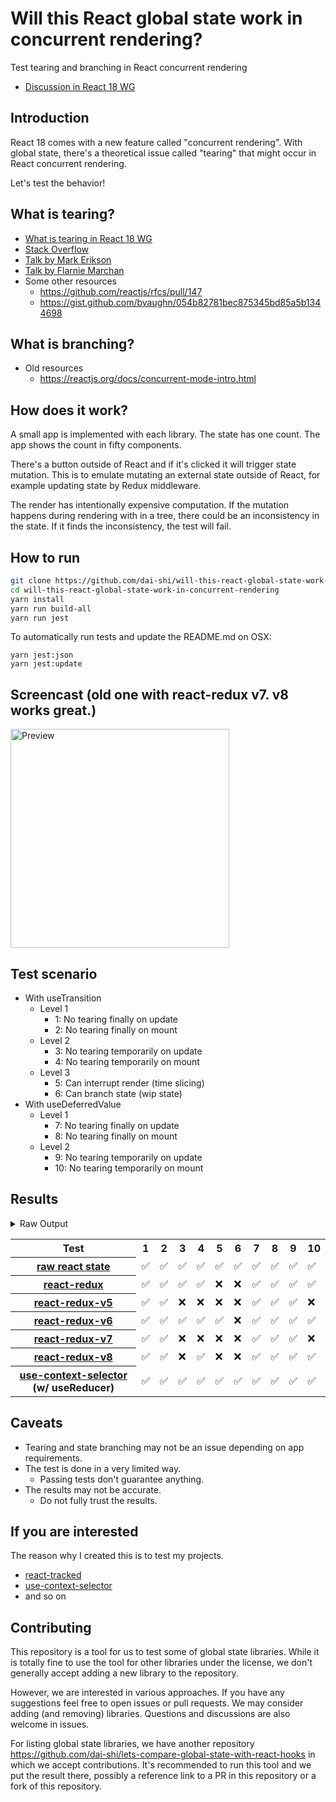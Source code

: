 # Will this React global state work in concurrent rendering?

Test tearing and branching in React concurrent rendering

- [Discussion in React 18 WG](https://github.com/reactwg/react-18/discussions/116)

## Introduction

React 18 comes with a new feature called "concurrent rendering".
With global state, there's a theoretical issue called "tearing"
that might occur in React concurrent rendering.

Let's test the behavior!

## What is tearing?

- [What is tearing in React 18 WG](https://github.com/reactwg/react-18/discussions/69)
- [Stack Overflow](https://stackoverflow.com/questions/54891675/what-is-tearing-in-the-context-of-the-react-redux)
- [Talk by Mark Erikson](https://www.youtube.com/watch?v=yOZ4Ml9LlWE&t=933s)
- [Talk by Flarnie Marchan](https://www.youtube.com/watch?v=V1Ly-8Z1wQA&t=1079s)
- Some other resources
  - https://github.com/reactjs/rfcs/pull/147
  - https://gist.github.com/bvaughn/054b82781bec875345bd85a5b1344698

## What is branching?

- Old resources
  - https://reactjs.org/docs/concurrent-mode-intro.html

## How does it work?

A small app is implemented with each library.
The state has one count.
The app shows the count in fifty components.

There's a button outside of React and
if it's clicked it will trigger state mutation.
This is to emulate mutating an external state outside of React,
for example updating state by Redux middleware.

The render has intentionally expensive computation.
If the mutation happens during rendering with in a tree,
there could be an inconsistency in the state.
If it finds the inconsistency, the test will fail.

## How to run

```bash
git clone https://github.com/dai-shi/will-this-react-global-state-work-in-concurrent-rendering.git
cd will-this-react-global-state-work-in-concurrent-rendering
yarn install
yarn run build-all
yarn run jest
```

To automatically run tests and update the README.md on OSX:

```
yarn jest:json
yarn jest:update
```

## Screencast (old one with react-redux v7. v8 works great.)

<img src="https://user-images.githubusercontent.com/490574/61502196-ce109200-aa0d-11e9-9efc-6203545d367c.gif" alt="Preview" width="350" />

## Test scenario

- With useTransition
  - Level 1
    - 1: No tearing finally on update
    - 2: No tearing finally on mount
  - Level 2
    - 3: No tearing temporarily on update
    - 4: No tearing temporarily on mount
  - Level 3
    - 5: Can interrupt render (time slicing)
    - 6: Can branch state (wip state)
- With useDeferredValue
  - Level 1
    - 7: No tearing finally on update
    - 8: No tearing finally on mount
  - Level 2
    - 9: No tearing temporarily on update
    - 10: No tearing temporarily on mount

## Results

<details>
<summary>Raw Output</summary>

```
   With useTransition
     Level 1
       ✓ No tearing finally on update (4824 ms)
       ✓ No tearing finally on mount (7636 ms)
     Level 2
       ✓ No tearing temporarily on update (8804 ms)
       ✓ No tearing temporarily on mount (7586 ms)
     Level 3
       ✓ Can interrupt render (time slicing) (3796 ms)
       ✓ Can branch state (wip state) (5284 ms)
   With useDeferredValue
     Level 1
       ✓ No tearing finally on update (9801 ms)
       ✓ No tearing finally on mount (6742 ms)
     Level 2
       ✓ No tearing temporarily on update (14751 ms)
       ✓ No tearing temporarily on mount (6644 ms)
 react-redux
   With useTransition
     Level 1
       ✓ No tearing finally on update (8159 ms)
       ✓ No tearing finally on mount (4706 ms)
     Level 2
       ✓ No tearing temporarily on update (13162 ms)
       ✓ No tearing temporarily on mount (4682 ms)
     Level 3
       ✕ Can interrupt render (time slicing) (8102 ms)
       ✕ Can branch state (wip state) (6798 ms)
   With useDeferredValue
     Level 1
       ✓ No tearing finally on update (9831 ms)
       ✓ No tearing finally on mount (4705 ms)
     Level 2
       ✓ No tearing temporarily on update (14833 ms)
       ✓ No tearing temporarily on mount (4655 ms)
 react-redux-v5
   With useTransition
     Level 1
       ✓ No tearing finally on update (8192 ms)
       ✓ No tearing finally on mount (6650 ms)
     Level 2
       ✕ No tearing temporarily on update (13211 ms)
       ✕ No tearing temporarily on mount (6611 ms)
     Level 3
       ✕ Can interrupt render (time slicing) (8200 ms)
       ✕ Can branch state (wip state) (6789 ms)
   With useDeferredValue
     Level 1
       ✓ No tearing finally on update (9876 ms)
       ✓ No tearing finally on mount (6668 ms)
     Level 2
       ✓ No tearing temporarily on update (14849 ms)
       ✕ No tearing temporarily on mount (6648 ms)
 react-redux-v6
   With useTransition
     Level 1
       ✓ No tearing finally on update (4721 ms)
       ✓ No tearing finally on mount (5629 ms)
     Level 2
       ✓ No tearing temporarily on update (8835 ms)
       ✓ No tearing temporarily on mount (6600 ms)
     Level 3
       ✓ Can interrupt render (time slicing) (3792 ms)
       ✕ Can branch state (wip state) (9388 ms)
   With useDeferredValue
     Level 1
       ✓ No tearing finally on update (9804 ms)
       ✓ No tearing finally on mount (5718 ms)
     Level 2
       ✓ No tearing temporarily on update (14939 ms)
       ✓ No tearing temporarily on mount (5672 ms)
 react-redux-v7
   With useTransition
     Level 1
       ✓ No tearing finally on update (8216 ms)
       ✓ No tearing finally on mount (5685 ms)
     Level 2
       ✕ No tearing temporarily on update (13128 ms)
       ✕ No tearing temporarily on mount (6665 ms)
     Level 3
       ✕ Can interrupt render (time slicing) (8243 ms)
       ✕ Can branch state (wip state) (6864 ms)
   With useDeferredValue
     Level 1
       ✓ No tearing finally on update (10535 ms)
       ✓ No tearing finally on mount (6658 ms)
     Level 2
       ✓ No tearing temporarily on update (14668 ms)
       ✕ No tearing temporarily on mount (6645 ms)
 react-redux-v8
   With useTransition
     Level 1
       ✓ No tearing finally on update (8198 ms)
       ✓ No tearing finally on mount (4693 ms)
     Level 2
       ✕ No tearing temporarily on update (13185 ms)
       ✓ No tearing temporarily on mount (4664 ms)
     Level 3
       ✕ Can interrupt render (time slicing) (8197 ms)
       ✕ Can branch state (wip state) (6831 ms)
   With useDeferredValue
     Level 1
       ✓ No tearing finally on update (11494 ms)
       ✓ No tearing finally on mount (4693 ms)
     Level 2
       ✓ No tearing temporarily on update (16523 ms)
       ✓ No tearing temporarily on mount (4699 ms)
 use-context-selector
   With useTransition
     Level 1
       ✓ No tearing finally on update (5733 ms)
       ✓ No tearing finally on mount (9631 ms)
     Level 2
       ✓ No tearing temporarily on update (8781 ms)
       ✓ No tearing temporarily on mount (9612 ms)
     Level 3
       ✓ Can interrupt render (time slicing) (3749 ms)
       ✓ Can branch state (wip state) (8338 ms)
   With useDeferredValue
     Level 1
       ✓ No tearing finally on update (15650 ms)
       ✓ No tearing finally on mount (6646 ms)
     Level 2
       ✓ No tearing temporarily on update (19692 ms)
       ✓ No tearing temporarily on mount (6577 ms)

```

</details>

<table>
<tr><th>Test</th><th>1</th><th>2</th><th>3</th><th>4</th><th>5</th><th>6</th><th>7</th><th>8</th><th>9</th><th>10</th></tr>
	<tr>
		<th><a href="https://react.dev/">raw react state</a></th>
		<td>✅</td>
		<td>✅</td>
		<td>✅</td>
		<td>✅</td>
		<td>✅</td>
		<td>✅</td>
		<td>✅</td>
		<td>✅</td>
		<td>✅</td>
		<td>✅</td>
	</tr>
	<tr>
		<th><a href="https://react-redux.js.org">react-redux</a></th>
		<td>✅</td>
		<td>✅</td>
		<td>✅</td>
		<td>✅</td>
		<td>❌</td>
		<td>❌</td>
		<td>✅</td>
		<td>✅</td>
		<td>✅</td>
		<td>✅</td>
	</tr>
	<tr>
		<th><a href="https://www.npmjs.com/package/react-redux/v/5.1.2">react-redux-v5</a></th>
		<td>✅</td>
		<td>✅</td>
		<td>❌</td>
		<td>❌</td>
		<td>❌</td>
		<td>❌</td>
		<td>✅</td>
		<td>✅</td>
		<td>✅</td>
		<td>❌</td>
	</tr>
	<tr>
		<th><a href="https://www.npmjs.com/package/react-redux/v/6.0.1">react-redux-v6</a></th>
		<td>✅</td>
		<td>✅</td>
		<td>✅</td>
		<td>✅</td>
		<td>✅</td>
		<td>❌</td>
		<td>✅</td>
		<td>✅</td>
		<td>✅</td>
		<td>✅</td>
	</tr>
	<tr>
		<th><a href="https://www.npmjs.com/package/react-redux/v/7.2.9">react-redux-v7</a></th>
		<td>✅</td>
		<td>✅</td>
		<td>❌</td>
		<td>❌</td>
		<td>❌</td>
		<td>❌</td>
		<td>✅</td>
		<td>✅</td>
		<td>✅</td>
		<td>❌</td>
	</tr>
	<tr>
		<th><a href="https://www.npmjs.com/package/react-redux/v/8.1.3">react-redux-v8</a></th>
		<td>✅</td>
		<td>✅</td>
		<td>❌</td>
		<td>✅</td>
		<td>❌</td>
		<td>❌</td>
		<td>✅</td>
		<td>✅</td>
		<td>✅</td>
		<td>✅</td>
	</tr>
	<tr>
		<th><a href="https://github.com/dai-shi/use-context-selector">use-context-selector</a> (w/ useReducer)</th>
		<td>✅</td>
		<td>✅</td>
		<td>✅</td>
		<td>✅</td>
		<td>✅</td>
		<td>✅</td>
		<td>✅</td>
		<td>✅</td>
		<td>✅</td>
		<td>✅</td>
	</tr>

</table>

## Caveats

- Tearing and state branching may not be an issue depending on app requirements.
- The test is done in a very limited way.
  - Passing tests don't guarantee anything.
- The results may not be accurate.
  - Do not fully trust the results.

## If you are interested

The reason why I created this is to test my projects.

- [react-tracked](https://github.com/dai-shi/react-tracked)
- [use-context-selector](https://github.com/dai-shi/use-context-selector)
- and so on

## Contributing

This repository is a tool for us to test some of global state libraries.
While it is totally fine to use the tool for other libraries under the license,
we don't generally accept adding a new library to the repository.

However, we are interested in various approaches.
If you have any suggestions feel free to open issues or pull requests.
We may consider adding (and removing) libraries.
Questions and discussions are also welcome in issues.

For listing global state libraries, we have another repository
https://github.com/dai-shi/lets-compare-global-state-with-react-hooks
in which we accept contributions. It's recommended to run this tool
and we put the result there, possibly a reference link to a PR
in this repository or a fork of this repository.
